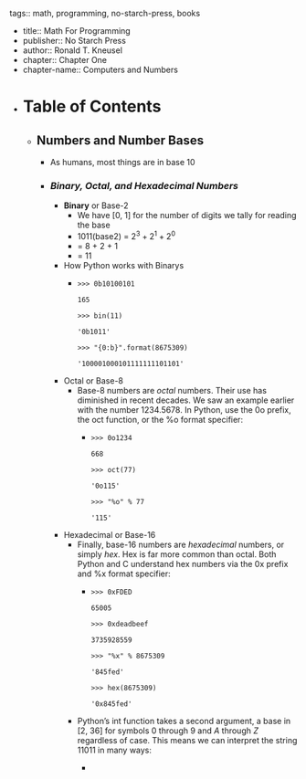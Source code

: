 tags:: math, programming, no-starch-press, books

- title:: Math For Programming
- publisher:: No Starch Press
- author:: Ronald T. Kneusel
- chapter:: Chapter One
- chapter-name:: Computers and Numbers
- # Table of Contents
	- ## Numbers and Number Bases
		- As humans, most things are in base 10
		- ### *Binary, Octal, and Hexadecimal Numbers*
			- **Binary** or Base-2
				- We have [0, 1] for the number of digits we tally for reading the base
				- 1011(base2) = $2^3+2^1+2^0$
				- = 8 + 2 + 1
				- = 11
			- How Python works with Binarys
				- ```
				  >>> 0b10100101
				  
				  165
				  
				  >>> bin(11)
				  
				  '0b1011'
				  
				  >>> "{0:b}".format(8675309)
				  
				  '100001000101111111101101'
				  ```
			- Octal or Base-8
				- Base-8 numbers are _octal_ numbers. Their use has diminished in recent decades. We saw an example earlier with the number 1234.5678. In Python, use the 0o prefix, the oct function, or the %o format specifier:
					- ```
					  >>> 0o1234
					  
					  668
					  
					  >>> oct(77)
					  
					  '0o115'
					  
					  >>> "%o" % 77
					  
					  '115'
					  ```
			- Hexadecimal or Base-16
				- Finally, base-16 numbers are _hexadecimal_ numbers, or simply _hex_. Hex is far more common than octal. Both Python and C understand hex numbers via the 0x prefix and %x format specifier:
					- ```
					  >>> 0xFDED
					  
					  65005
					  
					  >>> 0xdeadbeef
					  
					  3735928559
					  
					  >>> "%x" % 8675309
					  
					  '845fed'
					  
					  >>> hex(8675309)
					  
					  '0x845fed'
					  ```
				- Python’s int function takes a second argument, a base in [2, 36] for symbols 0 through 9 and _A_ through _Z_ regardless of case. This means we can interpret the string 11011 in many ways:
					- ```
					  ```